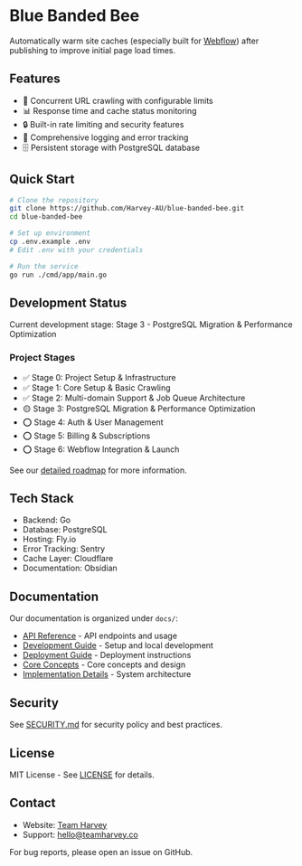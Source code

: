 # Blue Banded Bee

Automatically warm site caches (especially built for [Webflow](https://www.webflow.com)) after publishing to improve initial page load times. 

## Features

- 🚀 Concurrent URL crawling with configurable limits
- 📊 Response time and cache status monitoring
- 🔒 Built-in rate limiting and security features
- 📝 Comprehensive logging and error tracking
- 🗄️ Persistent storage with PostgreSQL database

## Quick Start

```bash
# Clone the repository
git clone https://github.com/Harvey-AU/blue-banded-bee.git
cd blue-banded-bee

# Set up environment
cp .env.example .env
# Edit .env with your credentials

# Run the service
go run ./cmd/app/main.go
```

## Development Status

Current development stage: Stage 3 - PostgreSQL Migration & Performance Optimization

### Project Stages

- ✅ Stage 0: Project Setup & Infrastructure
- ✅ Stage 1: Core Setup & Basic Crawling
- ✅ Stage 2: Multi-domain Support & Job Queue Architecture
- 🟡 Stage 3: PostgreSQL Migration & Performance Optimization
- ⭕ Stage 4: Auth & User Management
- ⭕ Stage 5: Billing & Subscriptions
- ⭕ Stage 6: Webflow Integration & Launch

See our [detailed roadmap](./Roadmap.md) for more information.

## Tech Stack

- Backend: Go
- Database: PostgreSQL
- Hosting: Fly.io
- Error Tracking: Sentry
- Cache Layer: Cloudflare
- Documentation: Obsidian

## Documentation

Our documentation is organized under `docs/`:

- [API Reference](docs/reference/api-reference.md) - API endpoints and usage
- [Development Guide](docs/guides/development.md) - Setup and local development
- [Deployment Guide](docs/guides/deployment.md) - Deployment instructions
- [Core Concepts](docs/architecture/mental-model.md) - Core concepts and design
- [Implementation Details](docs/architecture/implementation-details.md) - System architecture

## Security

See [SECURITY.md](SECURITY.md) for security policy and best practices.

## License

MIT License - See [LICENSE](LICENSE) for details.

## Contact

- Website: [Team Harvey](https://www.teamharvey.co)
- Support: [hello@teamharvey.co](mailto:hello@teamharvey.co)

For bug reports, please open an issue on GitHub.

